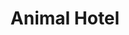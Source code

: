 ---
pid: PT1
title: Animal Hotel
location_transcription: Penn Treaty Park
zipcode: '19125'
outside_phl: 
neighborhood: Fishtown,Kensington
age: '7'
age_range: 6-13
instagram: 
image_file_name: PT_1.jpg
proposal_transcription: 
topic: Animals,Environment
topic_summary: 0, 0
type: Park,Other No Form
keywords_other: 
credit: Madalyn Serra
image_labels: A birdbath, other animals, and flowers
twitter: 
facebook: 
permalink: "/monuments/pt1/"
layout: item-page
---